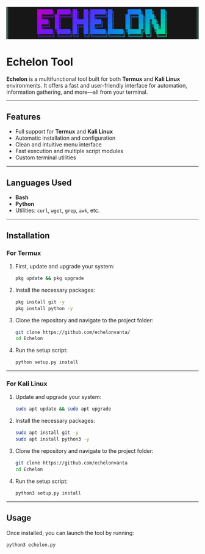 ![Termux Screenshot](https://github.com/echelonvanta/Echelon/raw/8d6397e4305d9de485671048e818d6cfd20724e5/Screenshot_2025-05-25-14-51-05-017_com.termux-edit.jpg)

# Echelon Tool

**Echelon** is a multifunctional tool built for both **Termux** and **Kali Linux** environments. It offers a fast and user-friendly interface for automation, information gathering, and more—all from your terminal.

---

## Features

- Full support for **Termux** and **Kali Linux**
- Automatic installation and configuration
- Clean and intuitive menu interface
- Fast execution and multiple script modules
- Custom terminal utilities

---

## Languages Used

- **Bash**
- **Python**
- Utilities: `curl`, `wget`, `grep`, `awk`, etc.

---

## Installation

### For Termux

1. First, update and upgrade your system:

    ```bash
    pkg update && pkg upgrade
    ```

2. Install the necessary packages:

    ```bash
    pkg install git -y
    pkg install python -y
    ```

3. Clone the repository and navigate to the project folder:

    ```bash
    git clone https://github.com/echelonvanta/
    cd Echelon
    ```

4. Run the setup script:

    ```bash
    python setup.py install
    ```

---

### For Kali Linux

1. Update and upgrade your system:

    ```bash
    sudo apt update && sudo apt upgrade
    ```

2. Install the necessary packages:

    ```bash
    sudo apt install git -y
    sudo apt install python3 -y
    ```

3. Clone the repository and navigate to the project folder:

    ```bash
    git clone https://github.com/echelonvanta
    cd Echelon
    ```

4. Run the setup script:

    ```bash
    python3 setup.py install
    ```

---

## Usage

Once installed, you can launch the tool by running:

```bash
python3 echelon.py
